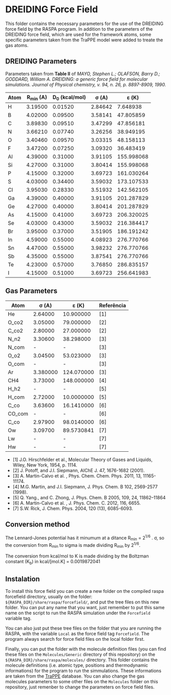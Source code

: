 # DREIDING Force Field

This folder contains the necessary parameters for the use of the DREIDING force field by the RASPA program. In addition to the parameters of the DREIDING force field, which are used for the framework atoms, some specific parameters taken from the TraPPE model were added to treate the gas atoms.

## DREIDING Parameters

Parameters taken from **Table II** of *MAYO, Stephen L.; OLAFSON, Barry D.; GODDARD, William A. DREIDING: a generic force field for molecular simulations. Journal of Physical chemistry, v. 94, n. 26, p. 8897-8909, 1990.*

| Atom | R<sub>min</sub> (A)  | D<sub>0</sub> (kcal/mol) | σ (A)   | ε (K)      |
|------|---------|---------------|---------|------------|
| H    | 3.19500 | 0.01520       | 2.84642 | 7.648938   |
| B    | 4.02000 | 0.09500       | 3.58141 | 47.805859  |
| C    | 3.89830 | 0.09510       | 3.47299 | 47.856181  |
| N    | 3.66210 | 0.07740       | 3.26256 | 38.949195  |
| O    | 3.40460 | 0.09570       | 3.03315 | 48.158113  |
| F    | 3.47200 | 0.07250       | 3.09320 | 36.483419  |
| Al   | 4.39000 | 0.31000       | 3.91105 | 155.998068 |
| Si   | 4.27000 | 0.31000       | 3.80414 | 155.998068 |
| P    | 4.15000 | 0.32000       | 3.69723 | 161.030264 |
| S    | 4.03000 | 0.34400       | 3.59032 | 173.107533 |
| Cl   | 3.95030 | 0.28330       | 3.51932 | 142.562105 |
| Ga   | 4.39000 | 0.40000       | 3.91105 | 201.287829 |
| Ge   | 4.27000 | 0.40000       | 3.80414 | 201.287829 |
| As   | 4.15000 | 0.41000       | 3.69723 | 206.320025 |
| Se   | 4.03000 | 0.43000       | 3.59032 | 216.384417 |
| Br   | 3.95000 | 0.37000       | 3.51905 | 186.191242 |
| In   | 4.59000 | 0.55000       | 4.08923 | 276.770766 |
| Sn   | 4.47000 | 0.55000       | 3.98232 | 276.770766 |
| Sb   | 4.35000 | 0.55000       | 3.87541 | 276.770766 |
| Te   | 4.23000 | 0.57000       | 3.76850 | 286.835157 |
| I    | 4.15000 | 0.51000       | 3.69723 | 256.641983 |

## Gas Parameters

| Atom   | σ (A)   | ε (K)      | Referência  | 
|--------|---------|------------|-------------| 
| He     | 2.64000 | 10.900000  |     [1]     |
| O_co2  | 3.05000 | 79.000000  |     [2]     |
| C_co2  | 2.80000 | 27.000000  |     [2]     |
| N_n2   | 3.30600 | 38.298000  |     [3]     |
| N_com  |    -    |     -      |     [3]     |
| O_o2   | 3.04500 |  53.023000 |     [3]     |
| O_com  |    -    |     -      |     [3]     |
| Ar     | 3.380000| 124.070000 |     [3]     |
| CH4    | 3.73000 | 148.000000 |     [4]     |
| H_h2   |    -    |     -      |     [5]     |
| H_com  | 2.72000 | 10.0000000 |     [5]     |
| C_co   | 3.63600 | 16.1410000 |     [6]     |
| CO_com |    -    |     -      |     [6]     |
| C_co   | 2.97900 | 98.0140000 |     [6]     |
| Ow     | 3.09700 | 89.5730841 |     [7]     |
| Lw     |    -    |     -      |     [7]     |
| Hw     |    -    |     -      |     [7]     |

- [1] J.O. Hirschfelder et al., Molecular Theory of Gases and Liquids, Wiley, New York, 1954, p. 1114.
- [2] J. Potoff, and J.I. Siepmann, AIChE J. 47, 1676-1682 (2001).
- [3] A. Martin-Calvo et al. , Phys. Chem. Chem. Phys. 2011, 13, 11165-11174.
- [4] M.G. Martin, and J.I. Siepmann, J. Phys. Chem. B 102, 2569-2577 (1998).
- [5] Q. Yang., and C. Zhong, J. Phys. Chem. B 2005, 109, 24, 11862–11864
- [6] A. Martin-Calvo et al. , J. Phys. Chem. C. 2012, 116, 6655.
- [7] S.W. Rick, J. Chem. Phys. 2004, 120 (13), 6085-6093.


## Conversion method

The Lennard-Jones potential has it minumum at a ditance R<sub>min</sub> = 2<sup>1/6</sup> . σ, so the conversion from R<sub>min</sub> to sigma is made dividing R<sub>min</sub> by 2<sup>1/6</sup>.

The conversion from kcal/mol to K is made dividing by the Boltzman constant (K<sub>b</sub>) in kcal/[mol.K] = 0.0019872041

## Instalation 

To install this force field you can create a new folder on the compiled raspa forcefield directory, usually on the folder: `${RASPA_DIR}/share/raspa/forcefield/`, and put the tree files on this new folder. You can put any name that you want, just remember to put this same name on the script to run the RASPA simulation under the `Forcefield` variable tag. 

You can also just put these tree files on the folder that you are running the RASPA, with the variable `Local` as the force field tag `Forcefield`. The program always search for force field files on the local folder first. 

Finally, you can put the folder with the molecule definition files (you can find these files on the `Molecules/Generic` directory of this repository) on the `${RASPA_DIR}/share/raspa/molecules/` directory. This folder contains the molecule definitions (i.e. atomic type, positions and thermodynamic informations) for the program to run the simmulations. These informations are taken from the [TraPPE](http://trappe.oit.umn.edu/) database. You can also change the gas molecules parameters to some other files on the `Molecules` folder on this repository, just remenber to change the parameters on force field files. 
